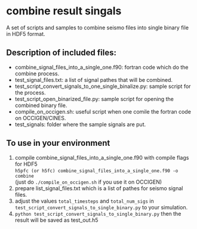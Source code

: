 # combine result singals

A set of scripts and samples to combine seismo files into single binary file in HDF5 format.  

## Description of included files:  
* combine_signal_files_into_a_single_one.f90: fortran code which do the combine process.  
* test_signal_files.txt: a list of signal pathes that will be combined.
* test_script_convert_signals_to_one_single_binalize.py: sample script for the process.  
* test_script_open_binarized_file.py: sample script for opening the combined binary file.  
* compile_on_occigen.sh: useful script when one comile the fortran code on OCCIGEN/CINES. 
* test_signals: folder where the sample signals are put.  
  

## To use in your environment
1. compile combine_signal_files_into_a_single_one.f90 with compile flags for HDF5  
`h5pfc (or h5fc) combine_signal_files_into_a_single_one.f90 -o combine`  
(just do `./compile_on_occigen.sh` if you use it on OCCIGEN)  
2. prepare list_signal_files.txt which is a list of pathes for seismo signal files.  
3. adjust the values `total_timesteps` and `total_num_sigs` in `test_script_convert_signals_to_single_binary.py` to your simulation.  
4. `python test_script_convert_signals_to_single_binary.py` then the result will be saved as test_out.h5  
   
